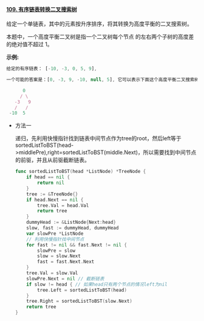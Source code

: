 #### [109. 有序链表转换二叉搜索树](https://leetcode-cn.com/problems/convert-sorted-list-to-binary-search-tree/)

给定一个单链表，其中的元素按升序排序，将其转换为高度平衡的二叉搜索树。

本题中，一个高度平衡二叉树是指一个二叉树每个节点 的左右两个子树的高度差的绝对值不超过 1。

**示例:**

```js
给定的有序链表： [-10, -3, 0, 5, 9],

一个可能的答案是：[0, -3, 9, -10, null, 5], 它可以表示下面这个高度平衡二叉搜索树：

      0
     / \
   -3   9
   /   /
 -10  5
```

- 方法一

  递归，先利用快慢指针找到链表中间节点作为tree的root，然后left等于sortedListToBST(head->middlePre),right=sortedListToBST(middle.Next)，所以需要找到中间节点的前驱，并且从前驱截断链表。

  ```go
  func sortedListToBST(head *ListNode) *TreeNode {
      if head == nil {
          return nil
      }
      tree := &TreeNode{}
      if head.Next == nil {
          tree.Val = head.Val
          return tree
      }
      dummyHead := &ListNode{Next:head}
      slow, fast := dummyHead, dummyHead
      var slowPre *ListNode
      // 利用快慢指针找中间节点
      for fast != nil && fast.Next != nil {
          slowPre = slow
          slow = slow.Next
          fast = fast.Next.Next
      }
      tree.Val = slow.Val
      slowPre.Next = nil // 截断链表
      if slow != head { // 如果head只有两个节点的情况left为nil
          tree.Left = sortedListToBST(head)
      }
      tree.Right = sortedListToBST(slow.Next)
      return tree
  }
  ```

  

